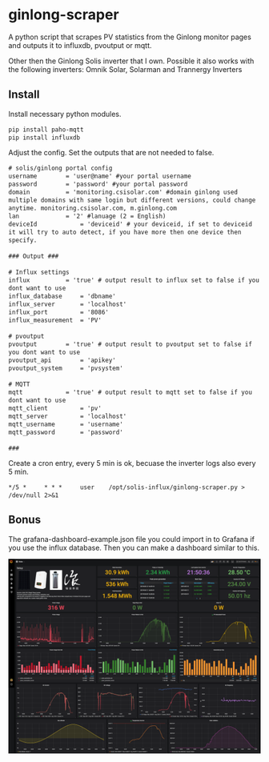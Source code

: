 # ginlong-scraper

A python script that scrapes PV statistics from the Ginlong monitor pages and outputs it to influxdb, pvoutput or mqtt.

Other then the Ginlong Solis inverter that I own. Possible it also works with the following inverters: Omnik Solar, Solarman and Trannergy Inverters

## Install

Install necessary python modules.

```
pip install paho-mqtt
pip install influxdb
```

Adjust the config. Set the outputs that are not needed to false.

```
# solis/ginlong portal config
username		= 'user@name' #your portal username
password 		= 'password' #your portal password
domain 			= 'monitoring.csisolar.com' #domain ginlong used multiple domains with same login but different versions, could change anytime. monitoring.csisolar.com, m.ginlong.com
lan 			= '2' #lanuage (2 = English)
deviceId        	= 'deviceid' # your deviceid, if set to deviceid it will try to auto detect, if you have more then one device then specify.

### Output ###

# Influx settings
influx 			= 'true' # output result to influx set to false if you dont want to use
influx_database 	= 'dbname'
influx_server 		= 'localhost'
influx_port 		= '8086'
influx_measurement 	= 'PV'

# pvoutput
pvoutput 		= 'true' # output result to pvoutput set to false if you dont want to use
pvoutput_api 		= 'apikey'
pvoutput_system 	= 'pvsystem'

# MQTT
mqtt 			= 'true' # output result to mqtt set to false if you dont want to use
mqtt_client 		= 'pv'
mqtt_server 		= 'localhost'
mqtt_username 		= 'username'
mqtt_password 		= 'password'

###
```

Create a cron entry, every 5 min is ok, becuase the inverter logs also every 5 min.

```
*/5 *     * * *     user	/opt/solis-influx/ginlong-scraper.py > /dev/null 2>&1
```

## Bonus

The grafana-dashboard-example.json file you could import in to Grafana if you use the influx database. Then you can make a dashboard similar to this. 

![grafana](https://github.com/dkruyt/resources/raw/master/grafana-dashboard-ginlong-small.png)
